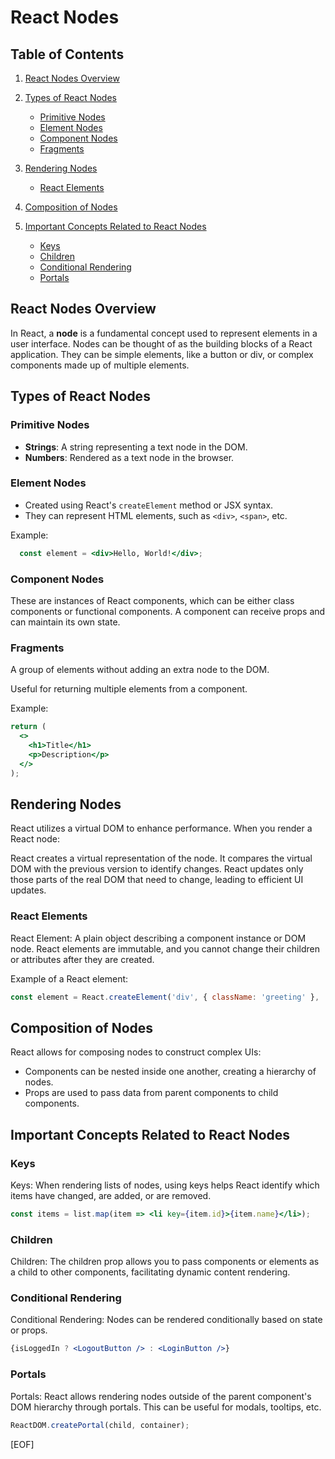 # React Nodes

## Table of Contents

1. [React Nodes Overview](#react-nodes-overview)
2. [Types of React Nodes](#types-of-react-nodes)
    - [Primitive Nodes](#primitive-nodes)
    - [Element Nodes](#element-nodes)
    - [Component Nodes](#component-nodes)
    - [Fragments](#fragments)

3. [Rendering Nodes](#rendering-nodes)
    - [React Elements](#react-elements)

4. [Composition of Nodes](#composition-of-nodes)
5. [Important Concepts Related to React Nodes](#important-concepts-related-to-react-nodes)
    - [Keys](#keys)
    - [Children](#children)
    - [Conditional Rendering](#conditional-rendering)
    - [Portals](#portals)

## React Nodes Overview

In React, a **node** is a fundamental concept used to represent elements in a user interface. Nodes can be thought of as the building blocks of a React application. They can be simple elements, like a button or div, or complex components made up of multiple elements.

## Types of React Nodes

### Primitive Nodes

- **Strings**: A string representing a text node in the DOM.
- **Numbers**: Rendered as a text node in the browser.

### Element Nodes

- Created using React's `createElement` method or JSX syntax.
- They can represent HTML elements, such as `<div>`, `<span>`, etc.
  
Example:

```jsx
  const element = <div>Hello, World!</div>;
```

### Component Nodes

These are instances of React components, which can be either class components or functional components.
A component can receive props and can maintain its own state.

### Fragments

A group of elements without adding an extra node to the DOM.

Useful for returning multiple elements from a component.

Example:

```jsx
return (
  <>
    <h1>Title</h1>
    <p>Description</p>
  </>
);
```

## Rendering Nodes

React utilizes a virtual DOM to enhance performance. When you render a React node:

React creates a virtual representation of the node.
It compares the virtual DOM with the previous version to identify changes.
React updates only those parts of the real DOM that need to change, leading to efficient UI updates.

### React Elements

React Element: A plain object describing a component instance or DOM node. React elements are immutable, and you cannot change their children or attributes after they are created.

Example of a React element:

```jsx
const element = React.createElement('div', { className: 'greeting' }, 'Hello, World!');
```

## Composition of Nodes

React allows for composing nodes to construct complex UIs:

- Components can be nested inside one another, creating a hierarchy of nodes.
- Props are used to pass data from parent components to child components.

## Important Concepts Related to React Nodes

### Keys

Keys: When rendering lists of nodes, using keys helps React identify which items have changed, are added, or are removed.

```jsx
const items = list.map(item => <li key={item.id}>{item.name}</li>);
```

### Children

Children: The children prop allows you to pass components or elements as a child to other components, facilitating dynamic content rendering.

### Conditional Rendering

Conditional Rendering: Nodes can be rendered conditionally based on state or props.

```jsx
{isLoggedIn ? <LogoutButton /> : <LoginButton />}
```

### Portals

Portals: React allows rendering nodes outside of the parent component's DOM hierarchy through portals. This can be useful for modals, tooltips, etc.

```jsx
ReactDOM.createPortal(child, container);
```

[EOF]
